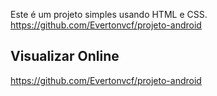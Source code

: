 Este é um projeto simples usando HTML e CSS.
https://github.com/Evertonvcf/projeto-android
## Visualizar Online

https://github.com/Evertonvcf/projeto-android

